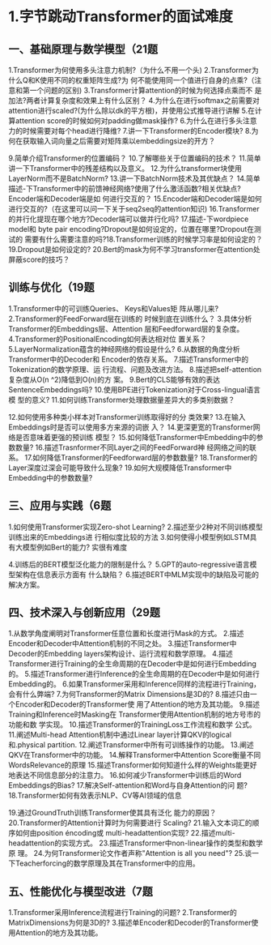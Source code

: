 # 1.字节跳动Transformer的面试难度

## 一、基础原理与数学模型（21题
1.Transformer为何使用多头注意力机制?（为什么不用一个头)
2.Transformer为什么Q和K使用不同的权重矩阵生成?为
何不能使用同一个值进行自身的点乘?（注意和第一个问题的区别)
3.Transformer计算attention的时候为何选择点乘而不
是加法?两者计算复杂度和效果上有什么区别？
4.为什么在进行softmax之前需要对attention进行scaled?(为什么除以dk的平方根)，并使用公式推导进行讲解
5.在计算attention score的时候如何对padding做mask操作?
6.为什么在进行多头注意力的时候需要对每个head进行降维?
7.讲一下Transformer的Encoder模块?
8.为何在获取输入词向量之后需要对矩阵乘以embeddingsize的开方？

9.简单介绍Transformer的位置编码？
10.了解哪些关于位置编码的技术？
11.简单讲一下Transformer中的残差结构以及意义。
12.为什么transformer块使用LayerNorm而不是BatchNorm?
13.讲一下BatchNorm技术及其优缺点？
14.简单描述-下Transformer中的前馈神经网络?使用了什么激活函数?相关优缺点?Encoder端和Decoder端是如
何进行交互的？
15.Encoder端和Decoder端是如何进行交互的?（在这里可以问一下关于seq2seq的attention知识)
16.Transformer的并行化提现在哪个地方?Decoder端可以做并行化吗?
17.描述-下wordpiece model和 byte pair encoding?Dropout是如何设定的，位置在哪里?Dropout在测试的
需要有什么需要注意的吗?18.Transformer训练的时候学习率是如何设定的？
19.Dropout是如何设定的?
20.Bert的mask为何不学习transformer在attention处屏蔽score的技巧？ 

## 训练与优化（19题
1.Transformer中的可训练Queries、 Keys和Values矩
阵从哪儿来?2.Transformer的FeedForward层在训练的
时候到底在训练什么？
3.具体分析Transformer的Embeddings层、Attention
层和Feedforward层的复杂度。
4.Transformer的PositionalEncoding如何表达相对位
置关系？
5.LayerNormalization蕴含的神经网络的假设是什么?
6.从数据的角度分析Transformer中的Decoder和
Encoder的依存关系。
7.描述Transformer中的Tokenization的数学原理、运
行流程、问题及改进方法。
8.描述把self-attention复杂度从O(n ^2)降低到O(n)的方
案。
9.Bert的CLS能够有效的表达SentenceEmbeddings吗?
10.使用BPE进行Tokenization对于Cross-lingual语言模
型的意义?
11.如何训练Transformer处理数据量差异大的多类别数据？

12.如何使用多种类小样本对Transformer训练取得好的分
类效果?
13.在输入Embeddings时是否可以使用多方来源的词嵌
入？
14.更深更宽的Transformer网络是否意味着更强的预训练
模型？
15.如何降低Transformer中Embedding中的参数数量?
16.描述Trasnformer不同Layer之间的FeedForward神
经网络之间的联系。
17.如何降低Transformer的Feedforward层的参数数量?
18.Transformer的Layer深度过深会可能导致什么现象?
19.如何大规模降低Transformer中Embedding中的参数数量?
## 三、应用与实践（6题
1.如何使用Transformer实现Zero-shot Learning?
2.描述至少2种对不同训练模型训练出来的Embeddings进
行相似度比较的方法
3.如何使得小模型例如LSTM具有大模型例如Bert的能力?
实很有难度 

4.训练后的BERT模型泛化能力的限制是什么？
5.GPT的auto-regressive语言模型架构在信息表示方面有
什么缺陷？
6.描述BERT中MLM实现中的缺陷及可能的解决方案。
## 四、技术深入与创新应用（29题
1.从数学角度阐明对Transformer任意位置和长度进行Mask的方式。
2.描述Encoder和Decoder中Attention机制的不同之处。
3.描述Transformer中Decoder的Embedding layers架构设计、运行流程和数学原理。
4.描述Transformer进行Training的全生命周期的在Decoder中是如何进行Embedding的。
5.描述Transformer进行Inference的全生命周期的在Decoder中是如何进行Embedding的。
6.如果Transformer采用和Inference同样的流程进行Training，会有什么弊端?
7.为何Transformer的Matrix Dimensions是3D的?
8.描述只由一个Encoder和Decoder的Transformer使
用了Attention的地方及其功能。
9.描述Training和Inference时Masking在
Transformer使用Attention机制的地方号市的功能和数
学实现。
10.描述Transformer的TrainingLoss工作流程和数学
公式。
11.阐述Multi-head Attention机制中通过Linear
layer计算QKV的logical和.physical partition.
12.阐述Transformer中所有可训练操作的功能。
13.阐述QKV在Transformer中的功能。
14.解释Transformer中Attention Score衡量不同
WordsRelevance的原理
15.描述Transformer如何知道什么样的Weights能更好
地表达不同信息部分的注意力。
16.如何减少Transformer中训练后的Word
Embeddings的Bias?
17.解决Self-attention和Word与自身Attention的问
题?
18.Transformer如何有效表示NLP、CV等AI领域的信息

19.通过GroundTruth训练Transformer使其具有泛化
能力的原因？
20.Transformer的Attention计算时为何需要进行
Scaling?
21.输入文本词汇的顺序如何由position éncoding或
multi-headattention实现?
22.描述multi-headattention的实现方式。
23.描述Transformer中non-linear操作的类型和数学原
理。
24.为何Transformer论文作者声称"Attention is all you need"?
25.谈一下Teacherforcing的数学原理及其在Transformer中的应用。

## 五、性能优化与模型改进（7题
1.Transformer采用Inference流程进行Training的问题?
2.Transformer的MatrixDimensions为何是3D的?
3.描述单Encoder和Decoder的Transformer使用Attention的地方及其功能。 